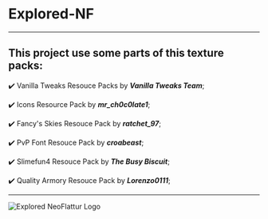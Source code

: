 # Explored-NF

---

## This project use some parts of this texture packs:

✔️ Vanilla Tweaks Resouce Packs by ***Vanilla Tweaks Team***;

✔️ Icons Resource Pack by ***mr_ch0c0late1***;

✔️ Fancy's Skies Resouce Pack by ***ratchet_97***;

✔️ PvP Font Resouce Pack by ***croabeast***;

✔️ Slimefun4 Resouce Pack by ***The Busy Biscuit***;

✔️ Quality Armory Resouce Pack by ***Lorenzo0111***;

___

![Explored NeoFlattur Logo](https://user-images.githubusercontent.com/59739253/219895026-92887542-475f-4fc9-87d6-08887a41bfef.png)
